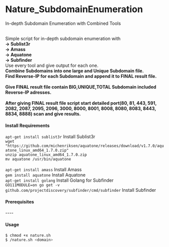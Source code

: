 # Nature_SubdomainEnumeration
In-depth Subdomain Enumeration with Combined Tools

</br>Simple script for in-depth subdomain enumeration with </br>
**-> Sublist3r</br>
-> Amass</br>
-> Aquatone</br>
-> Subfinder</br>**
Use every tool and give output for each one.</br>
**Combine Subdomains into one large and Unique Subdomain file.**</br>
**Find Reverse-IP for each Subdomain and append it to FINAL result file.**</br></br>
**Give FINAL result file contain BIG,UNIQUE,TOTAL Subdomain included Reverse-IP adresses.**</br></br>
**After giving FINAL result file script start detailed port(80, 81, 443, 591, 2082, 2087, 2095, 2096, 3000, 8000, 8001, 8008, 8080, 8083, 8443, 8834, 8888) scan and give results.**

#### Install Requirements
`apt-get install sublist3r` Install Sublist3r</br>
`wget "https://github.com/michenriksen/aquatone/releases/download/v1.7.0/aquatone_linux_amd64_1.7.0.zip"`</br>
`unzip aquatone_linux_amd64_1.7.0.zip`</br>
`mv aquatone /usr/bin/aquatone`</br>
<br>`apt-get install amass` Install Amass
<br>`gem install aquatone`  Install Aquatone
<br>`apt-get install golang` Install Golang for Subfinder
<br>`GO111MODULE=on go get -v github.com/projectdiscovery/subfinder/cmd/subfinder` Install Subfinder

#### Prerequisites
----</br>

#### Usage
  ```sh
$ chmod +x nature.sh
$ /nature.sh <domain>
```
  
